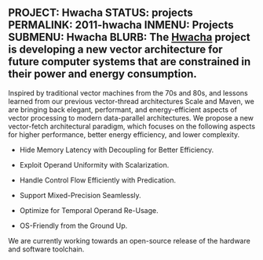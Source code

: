 PROJECT: Hwacha
STATUS: projects
PERMALINK: 2011-hwacha
INMENU: Projects
SUBMENU: Hwacha
BLURB: The <a href="http://hwacha.org">Hwacha</a> project is developing a new vector architecture for future computer systems that are constrained in their power and energy consumption.
------
Inspired by traditional vector machines from the 70s and 80s, and lessons learned from our previous vector-thread architectures Scale and Maven, we are bringing back elegant, performant, and energy-efficient aspects of vector processing to modern data-parallel architectures. We propose a new vector-fetch architectural paradigm, which focuses on the following aspects for higher performance, better energy efficiency, and lower complexity.

+ Hide Memory Latency with Decoupling for Better Efficiency.

+ Exploit Operand Uniformity with Scalarization.

+ Handle Control Flow Efficiently with Predication.

+ Support Mixed-Precision Seamlessly.

+ Optimize for Temporal Operand Re-Usage.

+ OS-Friendly from the Ground Up.

We are currently working towards an open-source release of the hardware and software toolchain.
